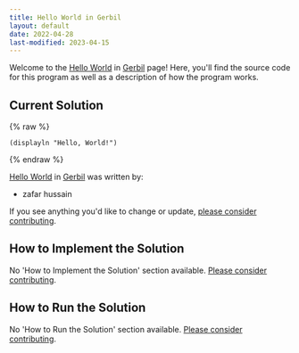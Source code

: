 ```yaml
---
title: Hello World in Gerbil
layout: default
date: 2022-04-28
last-modified: 2023-04-15
---
```


Welcome to the [Hello World](https://sampleprograms.io/projects/hello-world) in [Gerbil](https://sampleprograms.io/languages/gerbil) page! Here, you'll find the source code for this program as well as a description of how the program works.

## Current Solution

{% raw %}

```gerbil
(displayln "Hello, World!")
```

{% endraw %}

[Hello World](https://sampleprograms.io/projects/hello-world) in [Gerbil](https://sampleprograms.io/languages/gerbil) was written by:

- zafar hussain

If you see anything you'd like to change or update, [please consider contributing](https://github.com/TheRenegadeCoder/sample-programs).

## How to Implement the Solution

No 'How to Implement the Solution' section available. [Please consider contributing](https://github.com/TheRenegadeCoder/sample-programs-website).

## How to Run the Solution

No 'How to Run the Solution' section available. [Please consider contributing](https://github.com/TheRenegadeCoder/sample-programs-website).
